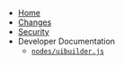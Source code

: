 <!-- docs/_sidebar.md -->

* [Home](/)
* [Changes](CHANGELOG.md)
* [Security](security.md)
* Developer Documentation
  * [`nodes/uibuilder.js`](uibuilder-js.md)